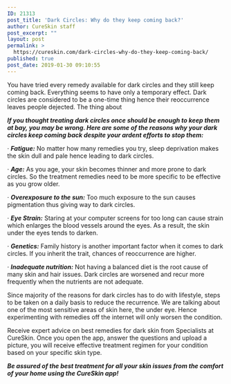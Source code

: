 ```yaml
---
ID: 21313
post_title: 'Dark Circles: Why do they keep coming back?'
author: CureSkin staff
post_excerpt: ""
layout: post
permalink: >
  https://cureskin.com/dark-circles-why-do-they-keep-coming-back/
published: true
post_date: 2019-01-30 09:10:55
---
```

You have tried every remedy available for dark circles and they still keep coming back. Everything seems to have only a temporary effect. Dark circles are considered to be a one-time thing hence their reoccurrence leaves people dejected. The thing about

<em><strong>If you thought treating dark circles once should be enough to keep them at bay, you may be wrong. Here are some of the reasons why your dark circles keep coming back despite your ardent efforts to stop them:</strong></em>

· <em><strong>Fatigue:</strong></em> No matter how many remedies you try, sleep deprivation makes the skin dull and pale hence leading to dark circles.

· <em><strong>Age:</strong></em> As you age, your skin becomes thinner and more prone to dark circles. So the treatment remedies need to be more specific to be effective as you grow older.

· <em><strong>Overexposure to the sun:</strong></em> Too much exposure to the sun causes pigmentation thus giving way to dark circles.

· <em><strong>Eye Strain:</strong></em> Staring at your computer screens for too long can cause strain which enlarges the blood vessels around the eyes. As a result, the skin under the eyes tends to darken.

· <em><strong>Genetics:</strong></em> Family history is another important factor when it comes to dark circles. If you inherit the trait, chances of reoccurrence are higher.

· <em><strong>Inadequate nutrition:</strong></em> Not having a balanced diet is the root cause of many skin and hair issues. Dark circles are worsened and recur more frequently when the nutrients are not adequate.

Since majority of the reasons for dark circles has to do with lifestyle, steps to be taken on a daily basis to reduce the recurrence. We are talking about one of the most sensitive areas of skin here, the under eye. Hence experimenting with remedies off the internet will only worsen the condition.

Receive expert advice on best remedies for dark skin from Specialists at CureSkin. Once you open the app, answer the questions and upload a picture, you will receive effective treatment regimen for your condition based on your specific skin type.

<em><strong>Be assured of the best treatment for all your skin issues from the comfort of your home using the CureSkin app!</strong> </em>